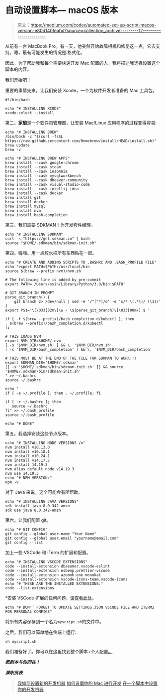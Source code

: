 # 自动设置脚本— macOS 版本

> 原文：<https://medium.com/codex/automated-set-up-script-macos-version-e80d140feabd?source=collection_archive---------12----------------------->

从前有一台 MacBook Pro。有一天，他突然开始故障相机和修复这一点，它去支持。嗯，最有可能发生的情况是:格式化。

因此，为了帮助我和每个需要快速开发 Mac 配置的人，我将描述我选择设置这个脚本的内容。

我们开始吧！

重要的事情先来。让我们安装 Xcode，一个为软件开发者准备的 Mac 工具包。

```
#!/bin/bash

echo "# INSTALLING XCODE"
xcode-select --install
```

第二。**家酿**是一个软件包管理器，让安装 Mac/Linux 应用程序的过程变得容易:

```
echo "# INSTALLING BREW"
/bin/bash -c "$(curl -fsSL https://raw.githubusercontent.com/Homebrew/install/HEAD/install.sh)"
brew update
brew -v

echo "# INSTALLING BREW APPS"
brew install --cask google-chrome
brew install --cask steam
brew install --cask insomnia
brew install --cask mysqlworkbench
brew install --cask dbeaver-community
brew install --cask visual-studio-code
brew install --cask intellij-idea
brew install --cask docker
brew install git
brew install docker
brew install mysql
brew install nvm
brew install bash-completion
```

第三。我们需要 SDKMAN！为开发套件经理。

```
echo "# INSTALLING SDKMAN"
curl -s "https://get.sdkman.io" | bash
source "$HOME/.sdkman/bin/sdkman-init.sh"
```

第四。嗨嗨。用一点胶水把所有东西粘在一起。

```
echo "# CREATE AND ADDING SCRIPTS TO .BASHRC AND .BASH_PROFILE FILE"
echo "export PATH=$PATH:/usr/local/bin
source $(brew --prefix nvm)/nvm.sh

# The following line is added by pre-commit
export PATH='/Users/ssin/Library/Python/3.9/bin:$PATH'

# GIT BRANCH IN PROMPT
parse_git_branch() {
    git branch 2> /dev/null | sed -e '/^[^*]/d' -e 's/* \(.*\)/ (\1)/'
}
export PS1='\[\033[32m\]\w - \$(parse_git_branch)\[\033[00m\] $ '

if [ -f $(brew --prefix)/bash_completion.d/kubectl ]; then
. $(brew --prefix)/bash_completion.d/kubectl
fi

# THIS LOADS NVM
export NVM_DIR=$HOME/.nvm
[ -s '$NVM_DIR/nvm.sh' ] && \. '$NVM_DIR/nvm.sh'
[ -s '$NVM_DIR/bash_completion' ] && \. '$NVM_DIR/bash_completion'

# THIS MUST BE AT THE END OF THE FILE FOR SDKMAN TO WORK!!!
export SDKMAN_DIR='$HOME/.sdkman'
[[ -s '$HOME/.sdkman/bin/sdkman-init.sh' ]] && source '$HOME/.sdkman/bin/sdkman-init.sh'
" >> ~/.bashrc
source ~/.bashrc

echo "
if [ -e ~/.profile ]; then . ~/.profile; fi

if [ -r ~/.bashrc ]; then
   source ~/.bashrc
fi" >> ~/.bash_profile
source ~/.bash_profile

echo "# DONE"
```

第五。我选择安装这些节点版本。

```
echo "# INSTALLING NODE VERSIONS /n"
nvm install v10.13.0
nvm install v10.18.1
nvm install v10.24.1
nvm install v14.17.5
nvm install 14.19.3
nvm alias default node v14.19.3
nvm use 14.19.3
echo "# NPM VERSION:"
npm -v
```

对于 Java 来说，这个可能会有所帮助。

```
echo "# INSTALLING JAVA VERSIONS"
sdk install java 8.0.342-amzn
sdk use java 8.0.342-amzn
```

第六。让我们配置 git。

```
echo "# GIT CONFIG"
git config --global user.name "Your Name"
git config --global user.email "yourname@email.com"
git config --list
```

加上一些 VSCode 和 iTerm 的扩展和配置。

```
echo "# INSTALLING VSCODE EXTENSIONS"
code --install-extension dbaeumer.vscode-eslint
code --install-extension esbenp.prettier-vscode
code --install-extension azemoh.one-monokai
code --install-extension vscode-icons-team.vscode-icons
echo "# THESE ARE THE INSTALLED EXTENSIONS:"
code --list-extensions
```

*安装 VSCode 扩展的任何问题，[请查看此处](https://github.com/microsoft/vscode/issues/141738)。

```
echo "# DON'T FORGET TO UPDATE SETTINGS.JSON VSCODE FILE AND ITERM2 FOR PERSONAL CONFIGS"
```

将所有内容保存到一个名为`myscript.sh`的文件中。

之后，我们可以简单地在终端上运行:

```
sh myscript.sh
```

我们准备好了。你可以在这里找到整个脚本+个人配置[。](https://github.com/scsin/configs)

***愿剧本与你同在！***

***演职员表***

> [我如何设置新的开发机器](https://www.youtube.com/watch?v=kIdiWut8eD8&t=1s)
> [如何设置你的 Mac 进行开发](/@maxy_ermayank/developer-environment-setup-script-5fcb7b854acc)
> [在一个脚本中设置你的开发机器](https://skofgar.ch/computer-science/2020/04/setting-up-your-dev-machine-in-one/)